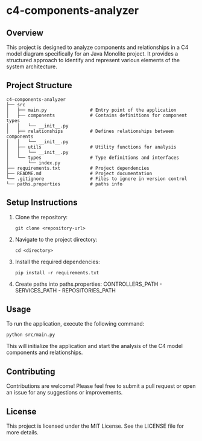 # c4-components-analyzer

## Overview
This project is designed to analyze components and relationships in a C4 model diagram specifically for an Java Monolite project. It provides a structured approach to identify and represent various elements of the system architecture.

## Project Structure
```
c4-components-analyzer
├── src
│   ├── main.py                # Entry point of the application
│   ├── components             # Contains definitions for component types
│   │   └── __init__.py
│   ├── relationships          # Defines relationships between components
│   │   └── __init__.py
│   ├── utils                  # Utility functions for analysis
│   │   └── __init__.py
│   └── types                  # Type definitions and interfaces
│       └── index.py
├── requirements.txt           # Project dependencies
├── README.md                  # Project documentation
└── .gitignore                 # Files to ignore in version control
└── paths.properties           # paths info

```

## Setup Instructions
1. Clone the repository:
   ```
   git clone <repository-url>
   ```
2. Navigate to the project directory:
   ```
   cd <directory>
   ```
3. Install the required dependencies:
   ```
   pip install -r requirements.txt
   ```
4. Create paths into paths.properties: CONTROLLERS_PATH - SERVICES_PATH - REPOSITORIES_PATH

## Usage
To run the application, execute the following command:
```
python src/main.py
```

This will initialize the application and start the analysis of the C4 model components and relationships.

## Contributing
Contributions are welcome! Please feel free to submit a pull request or open an issue for any suggestions or improvements.

## License
This project is licensed under the MIT License. See the LICENSE file for more details.
